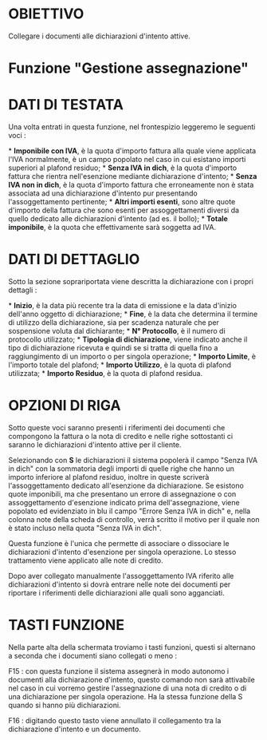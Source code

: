 # OBIETTIVO

Collegare i documenti alle dichiarazioni d'intento attive.

# Funzione "Gestione assegnazione"

# DATI DI TESTATA

Una volta entrati in questa funzione, nel frontespizio leggeremo le seguenti voci : 

\* **Imponibile con IVA**, è la quota d'importo fattura alla quale viene applicata l'IVA normalmente, è un campo popolato nel caso in cui esistano importi superiori al plafond residuo;
\* **Senza IVA in dich**, è la quota d'importo fattura che rientra nell'esenzione mediante dichiarazione d'intento;
\* **Senza IVA non in dich**, è la quota d'importo fattura che erroneamente non è stata associata ad una dichiarazione d'intento pur presentando l'assoggettamento pertinente;
\* **Altri importi esenti**, sono altre quote d'importo della fattura che sono esenti per assoggettamenti diversi da quello dedicato alle dichiarazioni d'intento (ad es. il bollo);
\* **Totale imponibile**, è la quota che effettivamente sarà soggetta ad IVA.


# DATI DI DETTAGLIO

Sotto la sezione soprariportata viene descritta la dichiarazione con i propri dettagli : 

\* **Inizio**, è la data più recente tra la data di emissione e la data d'inizio dell'anno oggetto di dichiarazione;
\* **Fine**, è la data che determina il termine di utilizzo della dichiarazione, sia per scadenza naturale che per sospensione voluta dal dichiarante;
\* **N° Protocollo**, è il numero di protocollo utilizzato;
\* **Tipologia di dichiarazione**, viene indicato anche il tipo di dichiarazione ricevuta e quindi se si tratta di quella fino a raggiungimento di un importo o per singola operazione;
\* **Importo Limite**, è l'importo totale del plafond;
\* **Importo Utilizzo**, è la quota di plafond utilizzata;
\* **Importo Residuo**, è la quota di plafond residua.



# OPZIONI DI RIGA

Sotto queste voci saranno presenti i riferimenti dei documenti che compongono la fattura o la nota di credito e nelle righe sottostanti ci saranno le dichiarazioni d'intento attive per il cliente.


Selezionando con **S** le dichiarazioni il sistema popolerà il campo "Senza IVA in dich" con la sommatoria degli importi di quelle righe che hanno un importo inferiore al plafond residuo, inoltre in queste scriverà l'assoggettamento dedicato all'esenzione da dichiarazione. Se esistono quote imponibili, ma che presentano un errore di assegnazione o con assoggettamento d'esenzione indicato prima dell'assegnazione, viene popolato ed evidenziato in blu il campo "Errore Senza IVA in dich" e, nella colonna note della scheda di controllo, verrà scritto il motivo per il quale non è stato incluso nella quota "Senza IVA in dich".


Questa funzione è l'unica che permette di associare o dissociare le dichiarazioni d'intento d'esenzione per singola operazione.
Lo stesso trattamento viene applicato alle note di credito.

Dopo aver collegato manualmente l'assoggettamento IVA riferito alle dichiarazioni d'intento si dovrà entrare nelle note dei documenti per riportare i riferimenti delle dichiarazioni alle quali sono agganciati.

# TASTI FUNZIONE

Nella parte alta della schermata troviamo i tasti funzioni, questi si alternano a seconda che i documenti siano collegati o meno : 

F15 :  con questa funzione il sistema assegnerà in modo autonomo i documenti alla dichiarazione d'intento, questo comando non sarà attivabile nel caso in cui vorremo gestire l'assegnazione di una nota di credito o di una dichiarazione per singola operazione. Ha la stessa funzione della S quando si hanno più dichiarazioni.

F16 :  digitando questo tasto viene annullato il collegamento tra la dichiarazione d'intento e un documento.




